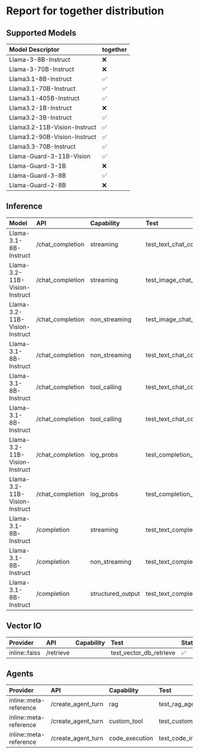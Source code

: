 # Report for together distribution

## Supported Models
| Model Descriptor | together |
|:---|:---|
| Llama-3-8B-Instruct | ❌ |
| Llama-3-70B-Instruct | ❌ |
| Llama3.1-8B-Instruct | ✅ |
| Llama3.1-70B-Instruct | ✅ |
| Llama3.1-405B-Instruct | ✅ |
| Llama3.2-1B-Instruct | ❌ |
| Llama3.2-3B-Instruct | ✅ |
| Llama3.2-11B-Vision-Instruct | ✅ |
| Llama3.2-90B-Vision-Instruct | ✅ |
| Llama3.3-70B-Instruct | ✅ |
| Llama-Guard-3-11B-Vision | ✅ |
| Llama-Guard-3-1B | ❌ |
| Llama-Guard-3-8B | ✅ |
| Llama-Guard-2-8B | ❌ |

## Inference
| Model | API | Capability | Test | Status |
|:----- |:-----|:-----|:-----|:-----|
| Llama-3.1-8B-Instruct | /chat_completion | streaming | test_text_chat_completion_streaming | ✅ |
| Llama-3.2-11B-Vision-Instruct | /chat_completion | streaming | test_image_chat_completion_streaming | ✅ |
| Llama-3.2-11B-Vision-Instruct | /chat_completion | non_streaming | test_image_chat_completion_non_streaming | ✅ |
| Llama-3.1-8B-Instruct | /chat_completion | non_streaming | test_text_chat_completion_non_streaming | ✅ |
| Llama-3.1-8B-Instruct | /chat_completion | tool_calling | test_text_chat_completion_with_tool_calling_and_streaming | ✅ |
| Llama-3.1-8B-Instruct | /chat_completion | tool_calling | test_text_chat_completion_with_tool_calling_and_non_streaming | ✅ |
| Llama-3.2-11B-Vision-Instruct | /chat_completion | log_probs | test_completion_log_probs_non_streaming | ✅ |
| Llama-3.2-11B-Vision-Instruct | /chat_completion | log_probs | test_completion_log_probs_streaming | ✅ |
| Llama-3.1-8B-Instruct | /completion | streaming | test_text_completion_streaming | ✅ |
| Llama-3.1-8B-Instruct | /completion | non_streaming | test_text_completion_non_streaming | ✅ |
| Llama-3.1-8B-Instruct | /completion | structured_output | test_text_completion_structured_output | ✅ |

## Vector IO
| Provider | API | Capability | Test | Status |
|:-----|:-----|:-----|:-----|:-----|
| inline::faiss | /retrieve |  | test_vector_db_retrieve | ✅ |

## Agents
| Provider | API | Capability | Test | Status |
|:-----|:-----|:-----|:-----|:-----|
| inline::meta-reference | /create_agent_turn | rag | test_rag_agent | ✅ |
| inline::meta-reference | /create_agent_turn | custom_tool | test_custom_tool | ✅ |
| inline::meta-reference | /create_agent_turn | code_execution | test_code_interpreter_for_attachments | ✅ |
